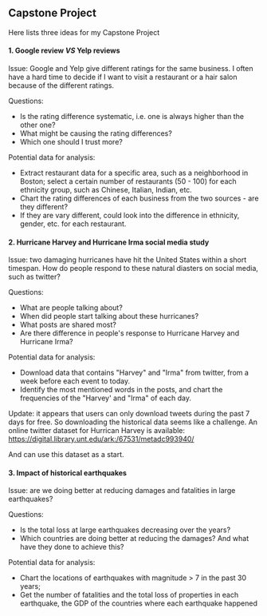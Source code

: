 ## Capstone Project

Here lists three ideas for my Capstone Project 

#### 1. Google review *VS* Yelp reviews 

Issue: Google and Yelp give different ratings for the same business. I often have a hard time to decide if I want to visit a restaurant or a hair salon because of the different ratings. 

Questions: 
+ Is the rating difference systematic, i.e. one is always higher than the other one? 
+ What might be causing the rating differences? 
+ Which one should I trust more?

Potential data for analysis: 
+ Extract restaurant data for a specific area, such as a neighborhood in Boston; select a certain number of restaurants (50 - 100) for each ethnicity group, such as Chinese, Italian, Indian, etc. 
+ Chart the rating differences of each business from the two sources - are they different? 
+ If they are vary different, could look into the difference in ethnicity, gender, etc. for each restaurant. 


#### 2. Hurricane Harvey and Hurricane Irma social media study 

Issue: two damaging hurricanes have hit the United States within a short timespan. How do people respond to these natural diasters on social media, such as twitter? 

Questions: 
+ What are people talking about? 
+ When did people start talking about these hurricanes? 
+ What posts are shared most? 
+ Are there difference in people's response to Hurricane Harvey and Hurricane Irma? 

Potential data for analysis: 
+ Download data that contains "Harvey" and "Irma" from twitter, from a week before each event to today. 
+ Identify the most mentioned words in the posts, and chart the frequencies of the "Harvey' and "Irma" of each day. 

Update: it appears that users can only download tweets during the past 7 days for free. So downloading the historical data seems like a challenge. An online twitter dataset for Hurrican Harvey is available:  https://digital.library.unt.edu/ark:/67531/metadc993940/

And can use this dataset as a start. 


#### 3. Impact of historical earthquakes

Issue: are we doing better at reducing damages and fatalities in large earthquakes? 

Questions: 
+ Is the total loss at large earthquakes decreasing over the years? 
+ Which countries are doing better at reducing the damages? And what have they done to achieve this? 

Potential data for analysis: 
+ Chart the locations of earthquakes with magnitude > 7 in the past 30 years;
+ Get the number of fatalities and the total loss of properties in each earthquake, the GDP of the countries where each earthquake happened
